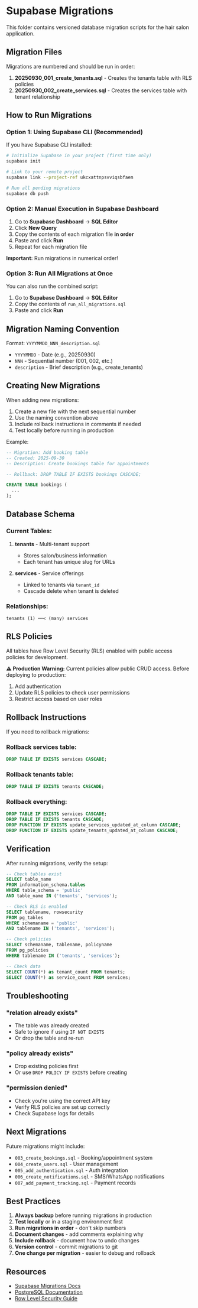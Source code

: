 # Supabase Migrations

This folder contains versioned database migration scripts for the hair salon application.

## Migration Files

Migrations are numbered and should be run in order:

1. **20250930_001_create_tenants.sql** - Creates the tenants table with RLS policies
2. **20250930_002_create_services.sql** - Creates the services table with tenant relationship

## How to Run Migrations

### Option 1: Using Supabase CLI (Recommended)

If you have Supabase CLI installed:

```bash
# Initialize Supabase in your project (first time only)
supabase init

# Link to your remote project
supabase link --project-ref ukcxattnpsvviqsbfaem

# Run all pending migrations
supabase db push
```

### Option 2: Manual Execution in Supabase Dashboard

1. Go to **Supabase Dashboard** → **SQL Editor**
2. Click **New Query**
3. Copy the contents of each migration file **in order**
4. Paste and click **Run**
5. Repeat for each migration file

**Important:** Run migrations in numerical order!

### Option 3: Run All Migrations at Once

You can also run the combined script:

1. Go to **Supabase Dashboard** → **SQL Editor**
2. Copy the contents of `run_all_migrations.sql`
3. Paste and click **Run**

## Migration Naming Convention

Format: `YYYYMMDD_NNN_description.sql`

- `YYYYMMDD` - Date (e.g., 20250930)
- `NNN` - Sequential number (001, 002, etc.)
- `description` - Brief description (e.g., create_tenants)

## Creating New Migrations

When adding new migrations:

1. Create a new file with the next sequential number
2. Use the naming convention above
3. Include rollback instructions in comments if needed
4. Test locally before running in production

Example:
```sql
-- Migration: Add booking table
-- Created: 2025-09-30
-- Description: Create bookings table for appointments

-- Rollback: DROP TABLE IF EXISTS bookings CASCADE;

CREATE TABLE bookings (
  ...
);
```

## Database Schema

### Current Tables:

1. **tenants** - Multi-tenant support
   - Stores salon/business information
   - Each tenant has unique slug for URLs

2. **services** - Service offerings
   - Linked to tenants via `tenant_id`
   - Cascade delete when tenant is deleted

### Relationships:

```
tenants (1) ──< (many) services
```

## RLS Policies

All tables have Row Level Security (RLS) enabled with public access policies for development.

**⚠️ Production Warning:**
Current policies allow public CRUD access. Before deploying to production:
1. Add authentication
2. Update RLS policies to check user permissions
3. Restrict access based on user roles

## Rollback Instructions

If you need to rollback migrations:

### Rollback services table:
```sql
DROP TABLE IF EXISTS services CASCADE;
```

### Rollback tenants table:
```sql
DROP TABLE IF EXISTS tenants CASCADE;
```

### Rollback everything:
```sql
DROP TABLE IF EXISTS services CASCADE;
DROP TABLE IF EXISTS tenants CASCADE;
DROP FUNCTION IF EXISTS update_services_updated_at_column CASCADE;
DROP FUNCTION IF EXISTS update_tenants_updated_at_column CASCADE;
```

## Verification

After running migrations, verify the setup:

```sql
-- Check tables exist
SELECT table_name 
FROM information_schema.tables 
WHERE table_schema = 'public' 
AND table_name IN ('tenants', 'services');

-- Check RLS is enabled
SELECT tablename, rowsecurity 
FROM pg_tables 
WHERE schemaname = 'public' 
AND tablename IN ('tenants', 'services');

-- Check policies
SELECT schemaname, tablename, policyname 
FROM pg_policies 
WHERE tablename IN ('tenants', 'services');

-- Check data
SELECT COUNT(*) as tenant_count FROM tenants;
SELECT COUNT(*) as service_count FROM services;
```

## Troubleshooting

### "relation already exists"
- The table was already created
- Safe to ignore if using `IF NOT EXISTS`
- Or drop the table and re-run

### "policy already exists"
- Drop existing policies first
- Or use `DROP POLICY IF EXISTS` before creating

### "permission denied"
- Check you're using the correct API key
- Verify RLS policies are set up correctly
- Check Supabase logs for details

## Next Migrations

Future migrations might include:

- `003_create_bookings.sql` - Booking/appointment system
- `004_create_users.sql` - User management
- `005_add_authentication.sql` - Auth integration
- `006_create_notifications.sql` - SMS/WhatsApp notifications
- `007_add_payment_tracking.sql` - Payment records

## Best Practices

1. **Always backup** before running migrations in production
2. **Test locally** or in a staging environment first
3. **Run migrations in order** - don't skip numbers
4. **Document changes** - add comments explaining why
5. **Include rollback** - document how to undo changes
6. **Version control** - commit migrations to git
7. **One change per migration** - easier to debug and rollback

## Resources

- [Supabase Migrations Docs](https://supabase.com/docs/guides/cli/local-development#database-migrations)
- [PostgreSQL Documentation](https://www.postgresql.org/docs/)
- [Row Level Security Guide](https://supabase.com/docs/guides/auth/row-level-security)

